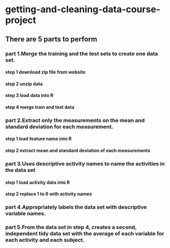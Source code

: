 # getting-and-cleaning-data-course-project
## There are 5 parts to perform

### part 1.Merge the training and the test sets to create one data set.
#### step 1 download zip file from website
#### step 2 unzip data
#### step 3 load data into R
#### step 4 merge train and test data

### part 2.Extract only the measurements on the mean and standard deviation for each measurement.
#### step 1 load feature name into R
#### step 2 extract mean and standard deviation of each measurements

### part 3.Uses descriptive activity names to name the activities in the data set
#### step 1 load activity data into R
#### step 2 replace 1 to 6 with activity names

### part 4.Appropriately labels the data set with descriptive variable names.

### part 5.From the data set in step 4, creates a second, independent tidy data set with the average of each variable for each activity and each subject.





